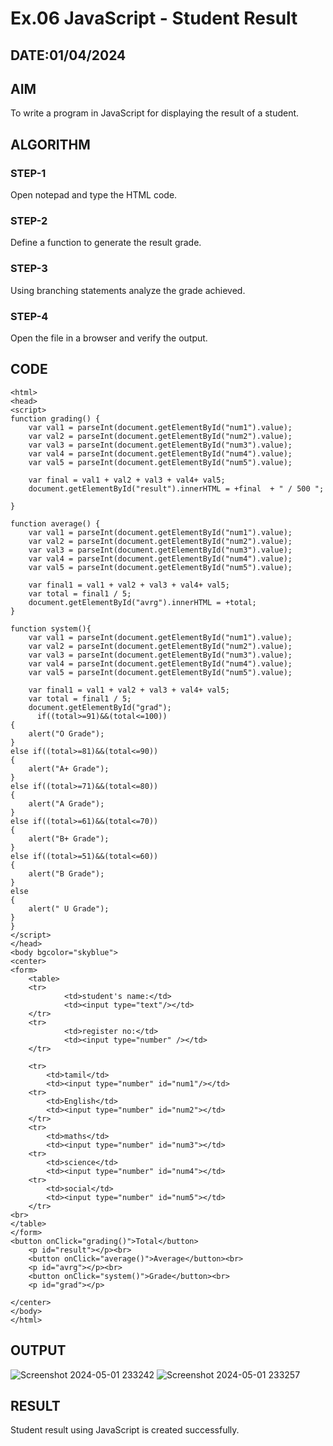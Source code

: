 # Ex.06 JavaScript - Student Result
## DATE:01/04/2024
## AIM
  To write a program in JavaScript for displaying the result of a student.

## ALGORITHM
### STEP-1
  Open notepad and type the HTML code.

### STEP-2
  Define a function to generate the result grade.

### STEP-3
  Using branching statements analyze the grade achieved.

### STEP-4
  Open the file in a browser and verify the output.
  
## CODE
```
<html>
<head>
<script>
function grading() {
    var val1 = parseInt(document.getElementById("num1").value);
    var val2 = parseInt(document.getElementById("num2").value);
    var val3 = parseInt(document.getElementById("num3").value);
    var val4 = parseInt(document.getElementById("num4").value);
    var val5 = parseInt(document.getElementById("num5").value);

    var final = val1 + val2 + val3 + val4+ val5;
    document.getElementById("result").innerHTML = +final  + " / 500 ";
    
}

function average() {
    var val1 = parseInt(document.getElementById("num1").value);
    var val2 = parseInt(document.getElementById("num2").value);
    var val3 = parseInt(document.getElementById("num3").value);
    var val4 = parseInt(document.getElementById("num4").value);
    var val5 = parseInt(document.getElementById("num5").value);

    var final1 = val1 + val2 + val3 + val4+ val5; 
    var total = final1 / 5;
    document.getElementById("avrg").innerHTML = +total;
}
   
function system(){
    var val1 = parseInt(document.getElementById("num1").value);
    var val2 = parseInt(document.getElementById("num2").value);
    var val3 = parseInt(document.getElementById("num3").value);
    var val4 = parseInt(document.getElementById("num4").value);
    var val5 = parseInt(document.getElementById("num5").value);

    var final1 = val1 + val2 + val3 + val4+ val5; 
    var total = final1 / 5;
    document.getElementById("grad");
      if((total>=91)&&(total<=100))
{
    alert("O Grade");
}
else if((total>=81)&&(total<=90))
{
    alert("A+ Grade");
}
else if((total>=71)&&(total<=80))
{
    alert("A Grade");
}
else if((total>=61)&&(total<=70))
{
    alert("B+ Grade");
}
else if((total>=51)&&(total<=60))
{
    alert("B Grade");
}
else
{
    alert(" U Grade");
}
}
</script>
</head>
<body bgcolor="skyblue">
<center>
<form>
    <table>
    <tr>
            <td>student's name:</td>
            <td><input type="text"/></td>
    </tr>
    <tr>
            <td>register no:</td>
            <td><input type="number" /></td>
    </tr>
    
    <tr>
        <td>tamil</td>
        <td><input type="number" id="num1"/></td>
    <tr>
        <td>English</td>
        <td><input type="number" id="num2"></td>
    </tr>
    <tr>
        <td>maths</td>
        <td><input type="number" id="num3"></td>
    <tr>
        <td>science</td>
        <td><input type="number" id="num4"></td>
    <tr>
        <td>social</td>
        <td><input type="number" id="num5"></td>
    </tr>
<br>
</table>
</form>
<button onClick="grading()">Total</button>
    <p id="result"></p><br>
    <button onClick="average()">Average</button><br>
    <p id="avrg"></p><br>
    <button onClick="system()">Grade</button><br>
    <p id="grad"></p>

</center>
</body>
</html>
```
## OUTPUT
![Screenshot 2024-05-01 233242](https://github.com/vairalakshmi1811/Ex06/assets/165985148/cca21716-1f74-476d-b7bf-2542e6061f7d)
![Screenshot 2024-05-01 233257](https://github.com/vairalakshmi1811/Ex06/assets/165985148/69258d09-dc24-47d5-a197-d289a65a7d96)



## RESULT
  Student result using JavaScript is created successfully.

